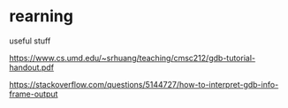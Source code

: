# rearning
useful stuff

https://www.cs.umd.edu/~srhuang/teaching/cmsc212/gdb-tutorial-handout.pdf

https://stackoverflow.com/questions/5144727/how-to-interpret-gdb-info-frame-output
